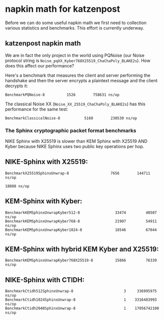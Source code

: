 
# napkin math for katzenpost

Before we can do some useful napkin math we first need to collection
various statistics and benchmarks. This effort is currently underway.


## katzenpost napkin math

We are in fact the only project in the world using PQNoise
(our Noise protocol string is ``Noise_pqXX_Kyber768X25519_ChaChaPoly_BLAKE2s``).
How does this affect our performance?

Here's a benchmark that measures the client and server performing the handshake
and then the server encrypts a plaintext message and the client decrypts it:

```
BenchmarkPQNoise-8   	    1526	    758631 ns/op
```

The classical Noise XX (`Noise_XX_25519_ChaChaPoly_BLAKE2s`)
has this performance for the same test:

```
BenchmarkClassicalNoise-8   	    5160	    230530 ns/op
```

### The Sphinx cryptographic packet format benchmarks

NIKE Sphinx with X25519 is slower than KEM Sphinx with X25519 AND
Kyber because NIKE Sphinx uses two public key operations per hop.


NIKE-Sphinx with X25519:
---

```
BenchmarkX25519SphinxUnwrap-8              	    7656	    144711 ns/op

18088 ns/op
```

KEM-Sphinx with Kyber:
---

```
BenchmarkKEMSphinxUnwrapKyber512-8                33474         40507 ns/op
BenchmarkKEMSphinxUnwrapKyber768-8                21907         54911 ns/op
BenchmarkKEMSphinxUnwrapKyber1024-8               18546         67044 ns/op
```


KEM-Sphinx with hybrid KEM Kyber and X25519:
---

```
BenchmarkKEMSphinxUnwrapKyber768X25519-8          15866         76339 ns/op
```

NIKE-Sphinx with CTIDH:
---

```
BenchmarkCtidh512SphinxUnwrap-8                       3     336995975 ns/op
BenchmarkCtidh1024SphinxUnwrap-8                      1    3316483993 ns/op
BenchmarkCtidh2048SphinxUnwrap-8                      1    17056742100 ns/op
```
